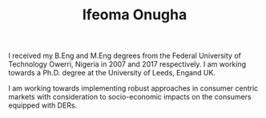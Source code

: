 ﻿---
# Display name
title: Ifeoma Onugha

# Username (this should match the folder name and the name on publications)
authors:
- "I. Onugha"

# Is this the primary user of the site?
superuser: false

# Role/position
role: PhD Candidate

# Organizations/Affiliations
organizations:
- name: University of Leeds
  url: "https://www.leeds.ac.uk/"

# Short bio (displayed in user profile at end of posts)
bio: 

# List each interest with a dash
interests:
- Power System networks and Economics
- Uncertainty modelling in renewable energy systems
- Socio-economic Impact analysis in Consumer-centric markets.

education:
  courses:
  - course: PhD in Electronic and Electrical Engineering
    institution: University of Leeds, UK
    year: Ongoing
  - course: Bachelor of Engineering in Electrical & Electronic Engineering(Power systems Engineering Option)
    institution: Federal University of Technology Owerri.
    year: 2017
  - course: Master of Engineering in Electrical & Electronic Engineering(Power systems Engineering Option)
    institution: Federal University of Technology Owerri.
    year: 2012
  


# Social/Academic Networking
# Remove the ones not needed
social:
- icon: envelope
  icon_pack: fas
  link: 'mailto:ifeoma.onugha@gmail.com'
- icon: twitter
  icon_pack: fab
  link: https://twitter.com/aaiphie
  
# Enter email to display Gravatar (if Gravatar enabled in Config)
email: ""
  
# Organizational groups that you belong to (for People widget)
#   Set this to `[]` or comment out if you are not using People widget.
user_groups:
- PhD Candidates
---

I received my B.Eng and M.Eng degrees from the Federal University of Technology Owerri, Nigeria in 2007 and 2017 respectively. I am working towards a Ph.D. degree at the University of Leeds, Engand UK.

I am working towards implementing robust approaches in consumer centric markets with consideration to socio-economic impacts on the consumers equipped with DERs.
